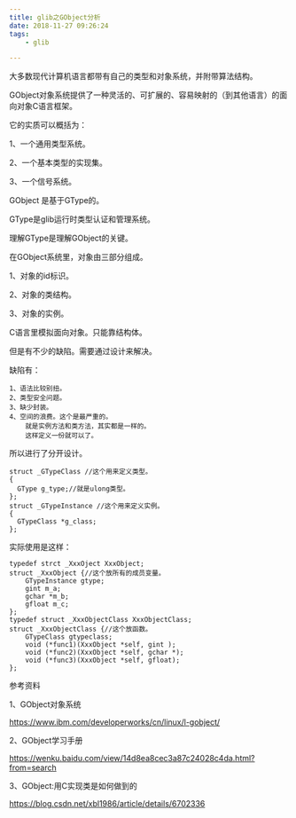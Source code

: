 ```yaml
---
title: glib之GObject分析
date: 2018-11-27 09:26:24
tags:
	- glib

---
```




大多数现代计算机语言都带有自己的类型和对象系统，并附带算法结构。

GObject对象系统提供了一种灵活的、可扩展的、容易映射的（到其他语言）的面向对象C语言框架。

它的实质可以概括为：

1、一个通用类型系统。

2、一个基本类型的实现集。

3、一个信号系统。



GObject 是基于GType的。

GType是glib运行时类型认证和管理系统。

理解GType是理解GObject的关键。



在GObject系统里，对象由三部分组成。

1、对象的id标识。

2、对象的类结构。

3、对象的实例。



C语言里模拟面向对象。只能靠结构体。

但是有不少的缺陷。需要通过设计来解决。

缺陷有：

```
1、语法比较别扭。
2、类型安全问题。
3、缺少封装。
4、空间的浪费。这个是最严重的。
	就是实例方法和类方法，其实都是一样的。
	这样定义一份就可以了。
```

所以进行了分开设计。

```
struct _GTypeClass //这个用来定义类型。
{
  GType g_type;//就是ulong类型。
};
struct _GTypeInstance //这个用来定义实例。
{
  GTypeClass *g_class;
};
```

实际使用是这样：

```
typedef strct _XxxOject XxxObject;
struct _XxxObject {//这个放所有的成员变量。
	GTypeInstance gtype;
	gint m_a;
	gchar *m_b;
	gfloat m_c;
};
typedef struct _XxxObjectClass XxxObjectClass;
struct _XxxObjectClass {//这个放函数。
	GTypeClass gtypeclass;
	void (*func1)(XxxObject *self, gint );
	void (*func2)(XxxObject *self, gchar *);
	void (*func3)(XxxObject *self, gfloat);
};
```





参考资料

1、GObject对象系统

https://www.ibm.com/developerworks/cn/linux/l-gobject/

2、GObject学习手册

https://wenku.baidu.com/view/14d8ea8cec3a87c24028c4da.html?from=search

3、GObject:用C实现类是如何做到的

https://blog.csdn.net/xbl1986/article/details/6702336